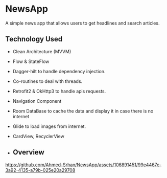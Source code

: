 # NewsApp
A simple news app that allows users to get headlines and search articles.


## Technology Used
- Clean Architecture (MVVM)
- Flow & StateFlow 
- Dagger-hilt to handle dependency injection.
- Co-routines to deal with threads.
- Retrofit2 & OkHttp3 to handle apis requests.
- Navigation Component
- Room DataBase to cache the data and display it in case there is no internet
- Glide to load images from internet.
- CardView, RecyclerView

- ## Overview


https://github.com/Ahmed-Srhan/NewsApp/assets/106891451/99e4467c-3a92-4135-a79b-025e20a29708

